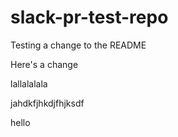 # slack-pr-test-repo

Testing a change to the README

Here's a change

lallalalala

jahdkfjhkdjfhjksdf


hello
